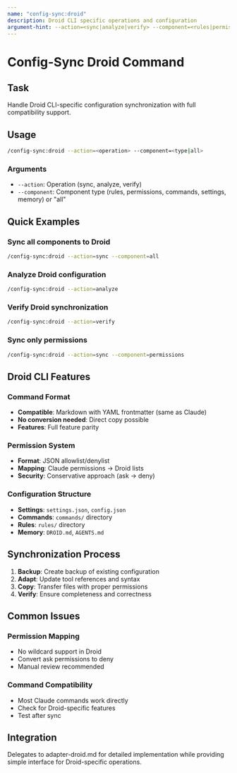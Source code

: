 ```yaml
---
name: "config-sync:droid"
description: Droid CLI specific operations and configuration
argument-hint: --action=<sync|analyze|verify> --component=<rules|permissions|commands|settings|memory|all>
---
```


# Config-Sync Droid Command

## Task
Handle Droid CLI-specific configuration synchronization with full compatibility support.

## Usage
```bash
/config-sync:droid --action=<operation> --component=<type|all>
```

### Arguments
- `--action`: Operation (sync, analyze, verify)
- `--component`: Component type (rules, permissions, commands, settings, memory) or "all"

## Quick Examples

### Sync all components to Droid
```bash
/config-sync:droid --action=sync --component=all
```

### Analyze Droid configuration
```bash
/config-sync:droid --action=analyze
```

### Verify Droid synchronization
```bash
/config-sync:droid --action=verify
```

### Sync only permissions
```bash
/config-sync:droid --action=sync --component=permissions
```

## Droid CLI Features

### Command Format
- **Compatible**: Markdown with YAML frontmatter (same as Claude)
- **No conversion needed**: Direct copy possible
- **Features**: Full feature parity

### Permission System
- **Format**: JSON allowlist/denylist
- **Mapping**: Claude permissions → Droid lists
- **Security**: Conservative approach (ask → deny)

### Configuration Structure
- **Settings**: `settings.json`, `config.json`
- **Commands**: `commands/` directory
- **Rules**: `rules/` directory
- **Memory**: `DROID.md`, `AGENTS.md`

## Synchronization Process

1. **Backup**: Create backup of existing configuration
2. **Adapt**: Update tool references and syntax
3. **Copy**: Transfer files with proper permissions
4. **Verify**: Ensure completeness and correctness

## Common Issues

### Permission Mapping
- No wildcard support in Droid
- Convert ask permissions to deny
- Manual review recommended

### Command Compatibility
- Most Claude commands work directly
- Check for Droid-specific features
- Test after sync

## Integration

Delegates to adapter-droid.md for detailed implementation while providing simple interface for Droid-specific operations.